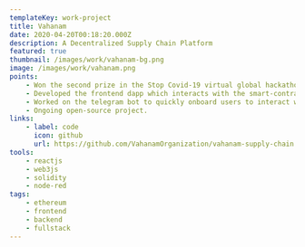 ```yaml
---
templateKey: work-project
title: Vahanam
date: 2020-04-20T00:18:20.000Z
description: A Decentralized Supply Chain Platform
featured: true
thumbnail: /images/work/vahanam-bg.png
image: /images/work/vahanam.png
points:
    - Won the second prize in the Stop Covid-19 virtual global hackathon conducted by Gitcoin and Consensys Health.
    - Developed the frontend dapp which interacts with the smart-contracts using web3JS.
    - Worked on the telegram bot to quickly onboard users to interact with an Aragon DAO.
    - Ongoing open-source project.
links:
    - label: code
      icon: github
      url: https://github.com/VahanamOrganization/vahanam-supply-chain
tools:
    - reactjs
    - web3js
    - solidity
    - node-red
tags:
    - ethereum
    - frontend
    - backend
    - fullstack
---
```


